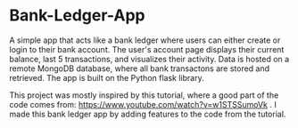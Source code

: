 # Bank-Ledger-App
A simple app that acts like a bank ledger where users can either create or login to their bank account. The user's account page displays their current balance, last 5 transactions, and visualizes their activity. Data is hosted on a remote MongoDB database, where all bank transactons are stored and retrieved. The app is built on the Python flask library.

This project was mostly inspired by this tutorial, where a good part of the code comes from: https://www.youtube.com/watch?v=w1STSSumoVk . I made this bank ledger app by adding features to the code from the tutorial.